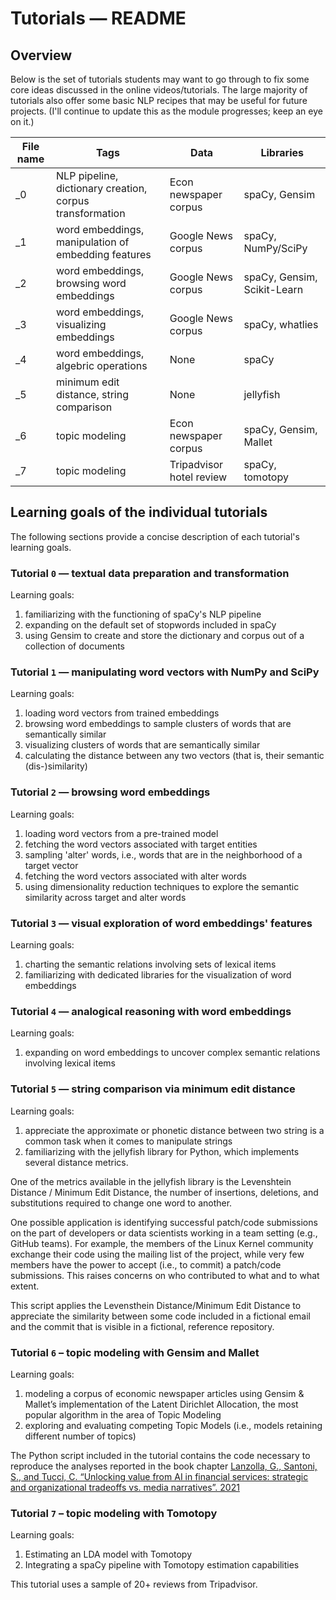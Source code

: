 # Tutorials ― README

## Overview

Below is the set of tutorials students may want to go through to fix some core 
ideas discussed in the online videos/tutorials. The large majority of tutorials
also offer some basic NLP recipes that may be useful for future projects.
(I'll continue to update this as the module progresses; keep an eye on it.)

| File name | Tags                                                     | Data                     | Libraries                   |
| --------- | -------------------------------------------------------- | ------------------------ | --------------------------- |
| _0        | NLP pipeline, dictionary creation, corpus transformation | Econ newspaper corpus    | spaCy, Gensim               |
| _1        | word embeddings, manipulation of embedding features      | Google News corpus       | spaCy, NumPy/SciPy          |
| _2        | word embeddings, browsing word embeddings                | Google News corpus       | spaCy, Gensim, Scikit-Learn |
| _3        | word embeddings, visualizing embeddings                  | Google News corpus       | spaCy, whatlies             |
| _4        | word embeddings, algebric operations                     | None                     | spaCy                       |
| _5        | minimum edit distance, string comparison                 | None                     | jellyfish                   |
| _6        | topic modeling                                           | Econ newspaper corpus    | spaCy, Gensim, Mallet       |
| _7        | topic modeling                                           | Tripadvisor hotel review | spaCy, tomotopy             |

## Learning goals of the individual tutorials

The following sections provide a concise description of each tutorial's learning
goals.
### Tutorial `0` ― textual data preparation and transformation

Learning goals:

1. familiarizing with the functioning of spaCy's NLP pipeline
2. expanding on the default set of stopwords included in spaCy
3. using Gensim to create and store the dictionary and corpus out of a
collection of documents

### Tutorial `1` ― manipulating word vectors with NumPy and SciPy

Learning goals:

1. loading word vectors from trained embeddings
2. browsing word embeddings to sample clusters of words that are semantically
   similar
3. visualizing clusters of words that are semantically similar
4. calculating the distance between any two vectors (that is, their
   semantic (dis-)similarity)

### Tutorial `2` ― browsing word embeddings

Learning goals:

1. loading word vectors from a pre-trained model
2. fetching the word vectors associated with target entities
3. sampling 'alter' words, i.e., words that are in the neighborhood
   of a target vector
4. fetching the word vectors associated with alter words
5. using dimensionality reduction techniques to explore the semantic
   similarity across target and alter words

### Tutorial `3` ― visual exploration of word embeddings' features

Learning goals:

1. charting the semantic relations involving sets of lexical items
2. familiarizing with dedicated libraries for the visualization of word embeddings

### Tutorial `4` ― analogical reasoning with word embeddings

Learning goals:

1. expanding on word embeddings to uncover complex semantic relations involving 
   lexical items

### Tutorial `5` ― string comparison via minimum edit distance

Learning goals:

1. appreciate the approximate or phonetic distance between
two string is a common task when it comes to manipulate strings
2. familiarizing with the jellyfish
library for Python, which implements several distance metrics.

One of the metrics available in the jellyfish library is the Levenshtein
Distance / Minimum Edit Distance, the number of insertions, deletions, and
substitutions required to change one word to another.

One possible application is identifying successful patch/code submissions on the
part of developers or data scientists working in a team setting (e.g., GitHub
teams). For example, the members of the Linux Kernel community exchange their
code using the mailing list of the project, while very few members have the
power to accept (i.e., to commit) a patch/code submissions. This raises concerns
on who contributed to what and to what extent.

This script applies the Levensthein Distance/Minimum Edit Distance to appreciate
the similarity between some code included in a fictional email and the commit
that is visible in a fictional, reference repository.

### Tutorial `6` – topic modeling with Gensim and Mallet

Learning goals:

1. modeling a corpus of economic newspaper articles using Gensim & Mallet’s
implementation of the Latent Dirichlet Allocation, the most popular algorithm in
the area of Topic Modeling
2. exploring and evaluating competing Topic Models (i.e., models retaining different 
number of topics)

The Python script included in the tutorial contains the code necessary to
reproduce the analyses reported in the book chapter [Lanzolla, G., Santoni, S.,
and Tucci, C.  “Unlocking value from AI in financial services: strategic and
organizational tradeoffs vs. media narratives”. 2021](https://github.com/simoneSantoni/applied-NLP-smm694/blob/60ff0a0857e585f42f200fc1fb962911939be4da/data/econNewspaper/lanzolla_santoni_tucci.pdf)

### Tutorial `7` – topic modeling with Tomotopy

Learning goals:

1. Estimating an LDA model with Tomotopy
2. Integrating a spaCy pipeline with Tomotopy estimation capabilities

This tutorial uses a sample of 20+ reviews from Tripadvisor.